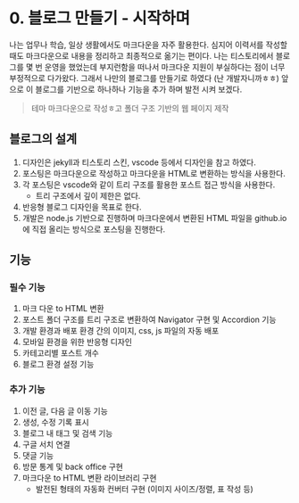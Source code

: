 # 0. 블로그 만들기 - 시작하며
나는 업무나 학습, 일상 생활에서도 마크다운을 자주 활용한다.
심지어 이력서를 작성할때도 마크다운으로 내용을 정리하고 최종적으로 옮기는 편이다.
나는 티스토리에서 블로그를 몇 번 운영을 했었는데 부지런함을 떠나서 마크다운 지원이 부실하다는 점이 너무 부정적으로 다가왔다.
그래서 나만의 블로그를 만들기로 하였다 (난 개발자니까ㅎㅎ)
앞으로 이 블로그를 기반으로 하나하나 기능을 추가 하며 발전 시켜 보겠다.

> 테마
> 마크다운으로 작성ㅎ고 폴더 구조 기반의 웹 페이지 제작

## 블로그의 설계
1. 디자인은 jekyll과 티스토리 스킨, vscode 등에서 디자인을 참고 하였다.
1. 포스팅은 마크다운으로 작성하고 마크다운을 HTML로 변환하는 방식을 사용한다.
1. 각 포스팅은 vscode와 같이 트리 구조를 활용한 포스트 접근 방식을 사용한다.
    - 트리 구조에서 깊이 제한은 없다.
1. 반응형 블로그 디자인을 목표로 한다.
1. 개발은 node.js 기반으로 진행하며 마크다운에서 변환된 HTML 파일을 github.io에 직접 올리는 방식으로 포스팅을 진행한다.

## 기능
### 필수 기능
1. 마크 다운 to HTML 변환
1. 포스트 폴더 구조를 트리 구조로 변환하여 Navigator 구현 및 Accordion 기능
1. 개발 환경과 배포 환경 간의 이미지, css, js 파일의 자동 배포
1. 모바일 환경을 위한 반응형 디자인
1. 카테고리별 포스트 개수
1. 블로그 환경 설정 기능

### 추가 기능
1. 이전 글, 다음 글 이동 기능
1. 생성, 수정 기록 표시
1. 블로그 내 태그 및 검색 기능
1. 구글 서치 연결
1. 댓글 기능
1. 방문 통계 및 back office 구현
1. 마크다운 to HTML 변환 라이브러리 구현
    - 발전된 형태의 자동화 컨버터 구현 (이미지 사이즈/정렬, 표 작성 등)

